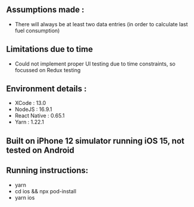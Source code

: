 ## Assumptions made :

- There will always be at least two data entries (in order to calculate last fuel consumption)

## Limitations due to time

- Could not implement proper UI testing due to time constraints, so focussed on Redux testing

## Environment details :

- XCode : 13.0
- NodeJS : 16.9.1
- React Native : 0.65.1
- Yarn : 1.22.1

## Built on iPhone 12 simulator running iOS 15, not tested on Android

## Running instructions:

- yarn
- cd ios && npx pod-install
- yarn ios
